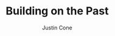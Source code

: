 ---
layout: resource
title: Building on the Past
published: true
weight: 1
featured: 7
image-full: /images/buildingonthepast-500.png
image-thumb: /images/buildingonthepast-200.png
topic: creativity
language: en
medium: video
permalink: /build-on-the-past/
blurb: Video explaining how creativity always builds on the past
downloadurl: https://archive.org/details/Justin_Cone_-_Building_On_The_Past_-_640x480
embed: <iframe src="https://archive.org/embed/Justin_Cone_-_Building_On_The_Past_-_640x480" width="640" height="480" frameborder="0" webkitallowfullscreen="true" mozallowfullscreen="true" allowfullscreen></iframe>
author: Justin Cone
license: CC BY 3.0
---